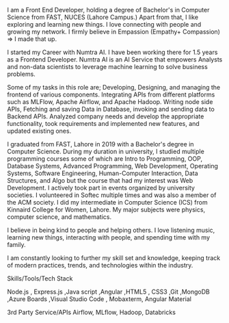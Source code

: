 I am a Front End Developer, holding a degree of Bachelor's in Computer Science from FAST, NUCES (Lahore Campus.) Apart from that, I like exploring and learning new things. I love connecting with people and growing my network. I firmly believe in Empassion (Empathy+ Compassion) => I made that up.

I started my Career with Numtra AI. I have been working there for 1.5 years as a Frontend Developer.
Numtra AI is an AI Service that empowers Analysts and non-data scientists to leverage machine learning to solve business problems.

Some of my tasks in this role are; Developing, Designing, and managing the frontend of various components. Integrating APIs from different platforms such as MLFlow, Apache Airflow, and Apache Hadoop. Writing node side APIs, Fetching and saving Data in Database, invoking and sending data to Backend APIs. Analyzed company needs and develop the appropriate functionality, took requirements and implemented new features, and updated existing ones.

I graduated from FAST, Lahore in 2019 with a Bachelor's degree in Computer Science. During my duration in university, I studied multiple programming courses some of which are Intro to Programming, OOP, Database Systems, Advanced Programming, Web Development, Operating Systems, Software Engineering, Human-Computer Interaction, Data Structures, and Algo but the course that had my interest was Web Development. I actively took part in events organized by university societies. I volunteered in Softec multiple times and was also a member of the ACM society.
I did my intermediate in Computer Science (ICS) from Kinnaird College for Women, Lahore. My major subjects were physics, computer science, and mathematics.

I believe in being kind to people and helping others. I love listening music, learning new things, interacting with people, and spending time with my family.

I am constantly looking to further my skill set and knowledge, keeping track of modern practices, trends, and technologies within the industry.

Skills/Tools/Tech Stack

Node.js , Express.js ,Java script ,Angular ,HTML5 , CSS3 ,Git ,MongoDB ,Azure Boards ,Visual Studio Code , Mobaxterm, Angular Material

3rd Party Service/APIs
Airflow, MLflow, Hadoop, Databricks

<!---
dev-ayesha/dev-ayesha is a ✨ special ✨ repository because its `README.md` (this file) appears on your GitHub profile.
You can click the Preview link to take a look at your changes.
--->
